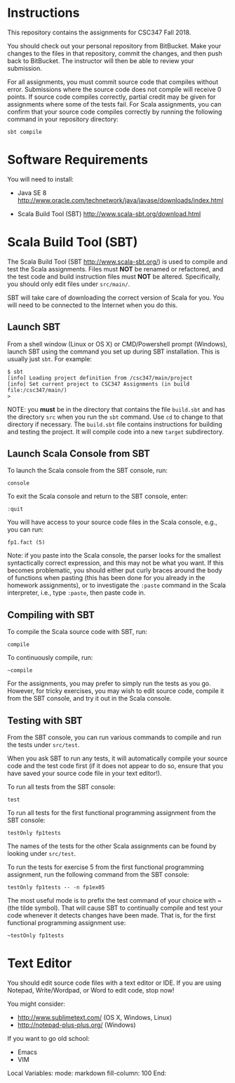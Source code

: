 # Instructions

This repository contains the assignments for CSC347 Fall 2018.

You should check out your personal repository from BitBucket.  Make your changes to the files in
that repository, commit the changes, and then push back to BitBucket.  The instructor will then be
able to review your submission.

For all assignments, you must commit source code that compiles without error.  Submissions where the
source code does not compile will receive 0 points.  If source code compiles correctly, partial
credit may be given for assignments where some of the tests fail.  For Scala assignments, you can
confirm that your source code compiles correctly by running the following command in your repository
directory:

    sbt compile

# Software Requirements

You will need to install:

- Java SE 8 http://www.oracle.com/technetwork/java/javase/downloads/index.html

- Scala Build Tool (SBT) http://www.scala-sbt.org/download.html

# Scala Build Tool (SBT)

The Scala Build Tool (SBT http://www.scala-sbt.org/) is used to compile and test the Scala
assignments.  Files must **NOT** be renamed or refactored, and the test code and build instruction
files must **NOT** be altered.  Specifically, you should only edit files under `src/main/`.

SBT will take care of downloading the correct version of Scala for you.  You will need to be
connected to the Internet when you do this.

## Launch SBT

From a shell window (Linux or OS X) or CMD/Powershell prompt (Windows), launch SBT using the command
you set up during SBT installation.  This is usually just `sbt`.  For example:

    $ sbt
    [info] Loading project definition from /csc347/main/project
    [info] Set current project to CSC347 Assignments (in build file:/csc347/main/)
    >
    
NOTE: you **must** be in the directory that contains the file `build.sbt` and has the directory `src` when you run the `sbt` command.  Use `cd` to change to that directory if necessary.  The `build.sbt` file contains instructions for building and testing the project.  It will compile code into a new `target` subdirectory. 

## Launch Scala Console from SBT

To launch the Scala console from the SBT console, run:

    console

To exit the Scala console and return to the SBT console, enter:

    :quit

You will have access to your source code files in the Scala console, e.g., you can run:

    fp1.fact (5)

Note: if you paste into the Scala console, the parser looks for the smallest syntactically correct
expression, and this may not be what you want.  If this becomes problematic, you should either put
curly braces around the body of functions when pasting (this has been done for you already in the
homework assignments), or to investigate the `:paste` command in the Scala interpreter, i.e., type
`:paste`, then paste code in.

## Compiling with SBT

To compile the Scala source code with SBT, run:

    compile
    
To continuously compile, run:

    ~compile
    
For the assignments, you may prefer to simply run the tests as you go.  However, for tricky
exercises, you may wish to edit source code, compile it from the SBT console, and try it out in the
Scala console.

## Testing with SBT

From the SBT console, you can run various commands to compile and run the tests under `src/test`.

When you ask SBT to run any tests, it will automatically compile your source code and the test code
first (if it does not appear to do so, ensure that you have saved your source code file in your text
editor!).

To run all tests from the SBT console:

    test
    
To run all tests for the first functional programming assignment from the SBT console:
    
    testOnly fp1tests

The names of the tests for the other Scala assignments can be found by looking under `src/test`.

To run the tests for exercise 5 from the first functional programming assignment, run the following
command from the SBT console:

    testOnly fp1tests -- -n fp1ex05

The most useful mode is to prefix the test command of your choice with ~ (the tilde symbol).  That
will cause SBT to continually compile and test your code whenever it detects changes have been made.
That is, for the first functional programming assignment use:

    ~testOnly fp1tests

# Text Editor

You should edit source code files with a text editor or IDE.  If you are using Notepad,
Write/Wordpad, or Word to edit code, stop now!

You might consider: 

- http://www.sublimetext.com/ (OS X, Windows, Linux)
- http://notepad-plus-plus.org/ (Windows)

If you want to go old school:

- Emacs
- VIM

Local Variables:
mode: markdown
fill-column: 100
End:
